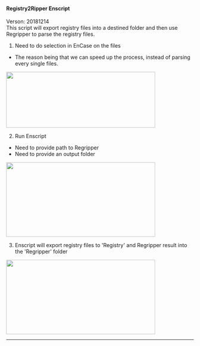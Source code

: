 #### Registry2Ripper Enscript
Verson: 20181214<br>
This script will export registry files into a destined folder and then use Regripper to parse the registry files.

1. Need to do selection in EnCase on the files
  * The reason being that we can speed up the process, instead of parsing every single files.
<img src="https://github.com/cisnerof/dfir/blob/master/image/enscript_registry2regripper.png" width="400" height="150">

2. Run Enscript
  * Need to provide path to Regripper
  * Need to provide an output folder
<img src="https://github.com/cisnerof/dfir/blob/master/image/enscript_registry2regripper2.png" width="400" height="200">

3. Enscript will export registry files to 'Registry' and Regripper result into the 'Regripper' folder
<img src="https://github.com/cisnerof/dfir/blob/master/image/enscript_registry2regripper3.png" width="400" height="200">

----------

